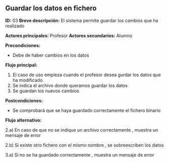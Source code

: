 ## Guardar los datos en fichero

**ID:** 03
**Breve descripción:** El sistema permite guardar los cambios que ha realizado


**Actores principales:** Profesor
**Actores secundarios:** Alumno

**Precondiciones:**
* Debe de haber cambios en los datos

**Flujo principal:** 

1. El caso de uso empieza cuando el profesor desea gurdar los datos que ha modificado
2. Se indica el archivo donde queramos guardar los datos
3. Se guardan los nuevos cambios



**Postcondiciones:**
* Se comprobará que se haya guardado correctamente el fichero binario


**Flujo alternativo:**

2.a) En caso de que no se indique un archivo correctamente , muestra un mensaje de error

2.b) Si existe otro fichero con el mismo nombre , se sobreescriben los datos

3.a) Si no se ha guardado correctamente , muestra un mensaje de error
